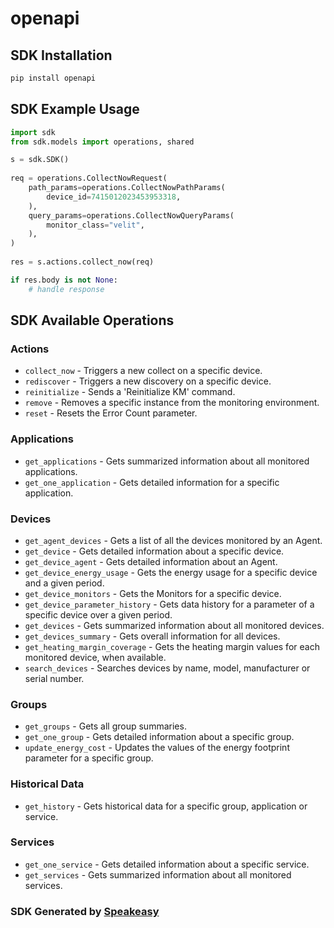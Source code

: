 # openapi

<!-- Start SDK Installation -->
## SDK Installation

```bash
pip install openapi
```
<!-- End SDK Installation -->

## SDK Example Usage
<!-- Start SDK Example Usage -->
```python
import sdk
from sdk.models import operations, shared

s = sdk.SDK()
    
req = operations.CollectNowRequest(
    path_params=operations.CollectNowPathParams(
        device_id=7415012023453953318,
    ),
    query_params=operations.CollectNowQueryParams(
        monitor_class="velit",
    ),
)
    
res = s.actions.collect_now(req)

if res.body is not None:
    # handle response
```
<!-- End SDK Example Usage -->

<!-- Start SDK Available Operations -->
## SDK Available Operations

### Actions

* `collect_now` - Triggers a new collect on a specific device.
* `rediscover` - Triggers a new discovery on a specific device.
* `reinitialize` - Sends a 'Reinitialize KM' command.
* `remove` - Removes a specific instance from the monitoring environment.
* `reset` - Resets the Error Count parameter.

### Applications

* `get_applications` - Gets summarized information about all monitored applications.
* `get_one_application` - Gets detailed information for a specific application.

### Devices

* `get_agent_devices` - Gets a list of all the devices monitored by an Agent.
* `get_device` - Gets detailed information about a specific device.
* `get_device_agent` - Gets detailed information about an Agent.
* `get_device_energy_usage` - Gets the energy usage for a specific device and a given period.
* `get_device_monitors` - Gets the Monitors for a specific device.
* `get_device_parameter_history` - Gets data history for a parameter of a specific device over a given period.
* `get_devices` - Gets summarized information about all monitored devices.
* `get_devices_summary` - Gets overall information for all devices.
* `get_heating_margin_coverage` - Gets the heating margin values for each monitored device, when available.
* `search_devices` - Searches devices by name, model, manufacturer or serial number.

### Groups

* `get_groups` - Gets all group summaries.
* `get_one_group` - Gets detailed information about a specific group.
* `update_energy_cost` - Updates the values of the energy footprint parameter for a specific group.

### Historical Data

* `get_history` - Gets historical data for a specific group, application or service.

### Services

* `get_one_service` - Gets detailed information about a specific service.
* `get_services` - Gets summarized information about all monitored services.

<!-- End SDK Available Operations -->

### SDK Generated by [Speakeasy](https://docs.speakeasyapi.dev/docs/using-speakeasy/client-sdks)
